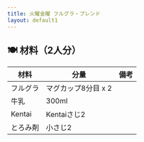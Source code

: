 ```yaml
---
title: 火曜金曜 フルグラ・ブレンド
layout: default1
---
```

## 🍽 材料（2人分）

| 材料 | 分量 | 備考 |
| --- | --- | ---- |
| フルグラ | マグカップ8分目 x 2 | |
| 牛乳 | 300ml | |
| Kentai | Kentaiさじ2 | |
| とろみ剤 | 小さじ2 |
